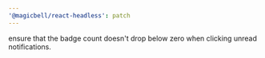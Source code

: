 ```yaml
---
'@magicbell/react-headless': patch
---
```


ensure that the badge count doesn't drop below zero when clicking unread notifications.
